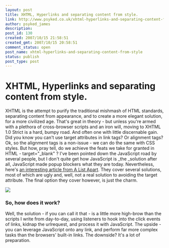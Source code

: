 ```yaml
---
layout: post
title: XHTML, Hyperlinks and separating content from style.
link: http://www.psyked.co.uk/xhtml-hyperlinks-and-separating-content-from-style/
author: psyked_james
description: 
post_id: 130
created: 2007/10/15 21:58:51
created_gmt: 2007/10/15 20:58:51
comment_status: open
post_name: xhtml-hyperlinks-and-separating-content-from-style
status: publish
post_type: post
---
```


# XHTML, Hyperlinks and separating content from style.

XHTML is the attempt to purify the traditional mishmash of HTML standards, separating content from appearance, and to create a more elegant solution, for a more civilized age. That's great in theory - but unless you're armed with a plethora of cross-browser scripts and an iron will, moving to XHTML 1.0 Strict is a hard, bumpy road. And often one with little discernable gain. Did you know you can't use target attributes in link tags? Or alignment tags? Ok, so the alignment tags is a non-issue - we can do the same with CSS styles. But how, pray tell, do we achieve the feats we take for granted in HTML - target="_blank" ?  I've been pointed down the JavaScript road by several people, but I don't quite get how JavaScript is _the _solution after all, JavaScript made popup blockers what they are today. Nevertheless, here's [an interesting article from A List Apart](http://www.alistapart.com/articles/popuplinks). They cover several solutions, most of which are ugly and, well, not a real solution to avoiding the target attribute. The final option they cover however, is just the charm. 

![](http://uploads.psyked.co.uk/2007/10/alistapartcom.jpg)

### So, how does it work?

Well, the solution - if you can call it that - is a little more high-brow than the scripts I write from day-to-day, using listeners to hook into the click events of links, kidnap the urlrequest, and process it with JavaScript. The upside - you can leverage JavaScript onto any link, and perform far more complex tasks than the browsers' built-in links. The downside? It's a lot of preparation.